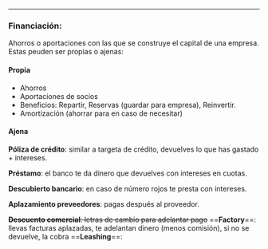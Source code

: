 
---
### Financiación:
Ahorros o aportaciones con las que se construye el capital de una empresa. Estas peuden ser propias o ajenas:
#### Propia
 - Ahorros
 - Aportaciones de socios
 - Beneficios: Repartir, Reservas (guardar para empresa), Reinvertir.
 - Amortización (ahorrar para en caso de necesitar)
#### Ajena

**Póliza de crédito**: similar a targeta de crédito, devuelves lo que has gastado + intereses.

**Préstamo**: el banco te da dinero que devuelves con intereses en cuotas.

**Descubierto bancario**: en caso de número rojos te presta con intereses.

**Aplazamiento preveedores**: pagas después al proveedor.

~~**Descuento comercial**: letras de cambio para adelantar pago~~
==**Factory**==: llevas facturas aplazadas, te adelantan dinero (menos comisión), si no se devuelve, la cobra
==**Leashing**==: 
